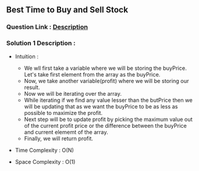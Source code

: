 ##  Best Time to Buy and Sell Stock

### Question Link : [Description](https://leetcode.com/problems/best-time-to-buy-and-sell-stock/description/)

### Solution 1 Description :

  * Intuition :
    - We wll first take a variable where we will be storing the buyPrice. Let's take first element from the array as the buyPrice.
    - Now, we take another variable(profit) where we will be storing our result. 
    - Now we will be iterating over the array.
    - While iterating if we find any value lesser than the butPrice then we will be updating that as we want the buyPrice to be as less as possible to maximize the profit.
    - Next step will be to update profit by picking the maximum value out of the current profit price or the difference between the buyPrice and current elememt of the array.
    - Finally, we will return profit.

  * Time Complexity : O(N)
  * Space Complexity : O(1)




